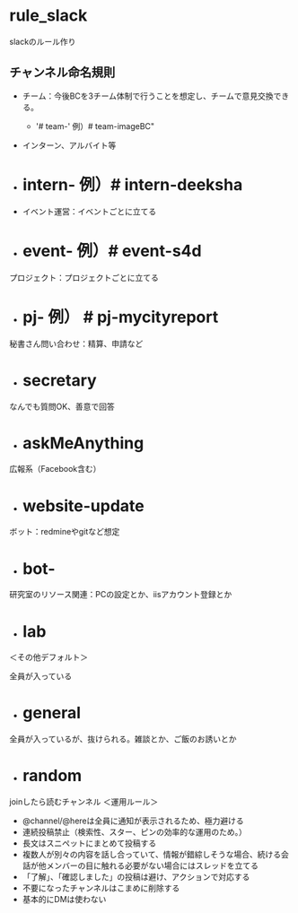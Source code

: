# rule_slack
slackのルール作り

## チャンネル命名規則

- チーム：今後BCを3チーム体制で行うことを想定し、チームで意見交換できる。
  - '# team-' 例）# team-imageBC"

- インターン、アルバイト等
 - # intern- 例）# intern-deeksha

- イベント運営：イベントごとに立てる
 - # event- 例）# event-s4d

プロジェクト：プロジェクトごとに立てる
- # pj- 例） # pj-mycityreport

秘書さん問い合わせ：精算、申請など
- # secretary

なんでも質問OK、善意で回答
- # askMeAnything

広報系（Facebook含む）
- # website-update

ボット：redmineやgitなど想定
- # bot-

研究室のリソース関連：PCの設定とか、iisアカウント登録とか
- # lab

＜その他デフォルト＞

全員が入っている
- # general

全員が入っているが、抜けられる。雑談とか、ご飯のお誘いとか
- # random

joinしたら読むチャンネル
＜運用ルール＞
- @channel/@hereは全員に通知が表示されるため、極力避ける
- 連続投稿禁止（検索性、スター、ピンの効率的な運用のため。）
- 長文はスニペットにまとめて投稿する
- 複数人が別々の内容を話し合っていて、情報が錯綜しそうな場合、続ける会話が他メンバーの目に触れる必要がない場合にはスレッドを立てる
- 「了解」、「確認しました」の投稿は避け、アクションで対応する
- 不要になったチャンネルはこまめに削除する
- 基本的にDMは使わない
